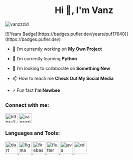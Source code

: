 <h1 align="center">Hi 👋, I'm Vanz</h1>
<p align="left"> <img src="https://komarev.com/ghpvc/?username=vanzzzid&label=Profile%20views&color=0e75b6&style=flat" alt="vanzzzid" /> </p>
[![Years Badge](https://badges.pufler.dev/years/puf17640)](https://badges.pufler.dev)


- 🔭 I’m currently working on **My Own Project**

- 🌱 I’m currently learning **Python**

- 👯 I’m looking to collaborate on **Something New**

- 📫 How to reach me **Check Out My Social Media**

- ⚡ Fun fact **I'm Newbee**

<h3 align="left">Connect with me:</h3>
<p align="left">
<a href="https://linkedin.com/in/https://www.linkedin.com/in/evanz-syah-249664b6/" target="blank"><img align="center" src="https://cdn.jsdelivr.net/npm/simple-icons@3.0.1/icons/linkedin.svg" alt="https://www.linkedin.com/in/evanz-syah-249664b6/" height="30" width="40" /></a>
<a href="https://dribbble.com/vanzzzid" target="blank"><img align="center" src="https://cdn.jsdelivr.net/npm/simple-icons@3.0.1/icons/dribbble.svg" alt="vanzzzid" height="30" width="40" /></a>
</p>

<h3 align="left">Languages and Tools:</h3>
<p align="left"> <a href="https://dart.dev" target="_blank"> <img src="https://www.vectorlogo.zone/logos/dartlang/dartlang-icon.svg" alt="dart" width="40" height="40"/> </a> <a href="https://www.figma.com/" target="_blank"> <img src="https://www.vectorlogo.zone/logos/figma/figma-icon.svg" alt="figma" width="40" height="40"/> </a> <a href="https://firebase.google.com/" target="_blank"> <img src="https://www.vectorlogo.zone/logos/firebase/firebase-icon.svg" alt="firebase" width="40" height="40"/> </a> <a href="https://flutter.dev" target="_blank"> <img src="https://www.vectorlogo.zone/logos/flutterio/flutterio-icon.svg" alt="flutter" width="40" height="40"/> </a> <a href="https://www.java.com" target="_blank"> <img src="https://devicons.github.io/devicon/devicon.git/icons/java/java-original-wordmark.svg" alt="java" width="40" height="40"/> </a> <a href="https://www.adobe.com/products/xd.html" target="_blank"> <img src="https://cdn.worldvectorlogo.com/logos/adobe-xd.svg" alt="xd" width="40" height="40"/> </a> </p>
